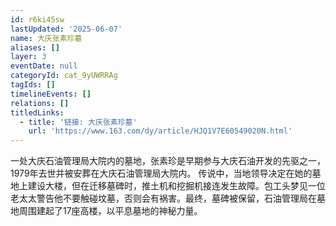```yaml
---
id: r6ki45sw
lastUpdated: '2025-06-07'
name: 大庆张素珍墓
aliases: []
layer: 3
eventDate: null
categoryId: cat_9yUWRRAg
tagIds: []
timelineEvents: []
relations: []
titledLinks:
  - title: '链接: 大庆张素珍墓'
    url: 'https://www.163.com/dy/article/HJQ1V7E60549020N.html'
---
```

一处大庆石油管理局大院内的墓地，张素珍是早期参与大庆石油开发的先驱之一，1979年去世并被安葬在大庆石油管理局大院内。 传说中，当地领导决定在她的墓地上建设大楼，但在迁移墓碑时，推土机和挖掘机接连发生故障。包工头梦见一位老太太警告他不要触碰坟墓，否则会有祸害。最终，墓碑被保留，石油管理局在墓地周围建起了17座高楼，以平息墓地的神秘力量。
